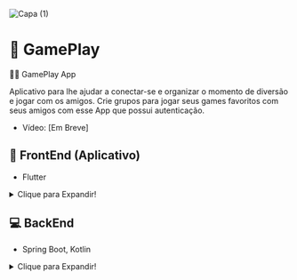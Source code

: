 ![Capa (1)](https://github.com/user-attachments/assets/6b4e1040-2439-4897-9585-47a00e9b977b)

# :red_circle: GamePlay

:iphone::red_circle: GamePlay App

Aplicativo para lhe ajudar a conectar-se e organizar o momento de diversão e jogar com os amigos. Crie grupos para jogar seus games favoritos com seus amigos com esse App que possui autenticação.
- Vídeo: [Em Breve]

## :iphone: FrontEnd (Aplicativo)
- Flutter
<details>
<summary>Clique para Expandir!</summary>

## Introdução

Bem-vindo ao projeto GamePlay! Este projeto foi desenvolvido para fornecer uma plataforma onde os jogadores podem se conectar, criar e entrar em salas de jogos, facilitando a organização e o encontro com outros jogadores para momentos de diversão.

Nesta aplicação, você poderá:

- Registrar-se e fazer login para acessar todas as funcionalidades do aplicativo.
- Criar salas de jogos para seus games favoritos e convidar seus amigos ou outros jogadores para participar.
- Explorar e entrar em salas de jogos já existentes, filtrando por categorias como 'rankeada', '1vs1', e 'diversão'.
- Utilizar a autenticação segura para garantir que apenas usuários autorizados possam criar ou entrar em salas.

A seguir, você encontrará as instruções para instalação, uso e mais detalhes sobre este projeto.

## Instalação

Para instalar este projeto, siga os seguintes passos:

1. Clone o repositório:
    ```sh
    git clone https://github.com/IagoAntunes/GamePlay.git
    ```
2. Instale as dependências:
    ```sh
    flutter pub get
    ```
3. Execute:
    ```sh
    flutter run
    ```

## :wrench: Tecnologias e Ferramentas

### Tecnologias
- Flutter

### Ferramentas
- [flutter_bloc](https://pub.dev/packages/flutter_bloc) - Utilizado para gerenciamento de estado.
- [dio](https://pub.dev/packages/dio) - Package utilizado para realizar consultas (não foi usado por os dados estarem mockados).
- [shared_preferences](https://pub.dev/packages/get_storage) - Utilizado para guardar informações offline.
- [flutter_secure_storage](https://pub.dev/packages/internet_connection_checker) - Utilizado para guardar dados sensíveis do usuário.

## Arquitetura
  
Este projeto utiliza a **Clean Architecture** para organizar o código de maneira modular e desacoplada, facilitando a manutenção e evolução do sistema. A estrutura de pastas está organizada da seguinte forma:

### Estrutura de Pastas

```
lib
│
├── core
│
├── services
|
├── src/features

```

- **core:** Contem os códigos e regras que são compartilhadas entre as funcionalidades do aplicativo.
- **features** Contem os códigos de cada funcionalidade.
- **services** Contem as abstrações e implementações de serviços como http, banco de dados.

```
features
│
├── domain
│
├── datasource
│
└── presentation
```
- **domain:** Contém as abstrações do repositório e modelos (entities) que representam os dados fundamentais da aplicação.

- **datasource:** Responsável pela implementação das fontes de dados externas e objetos de acesso a dados (DAO).

- **presentation:** Contém os códigos relacionados à interface do usuário (UI) e controladores.

</details>

## :computer: BackEnd
- Spring Boot, Kotlin
<details>
<summary>Clique para Expandir!</summary>

## Introdução

Bem-vindo ao projeto GamePlay Backend! Este projeto foi desenvolvido utilizando Spring Boot e Kotlin para fornecer uma API robusta e segura que suporta as funcionalidades do aplicativo GamePlay.

Nesta aplicação, você poderá:

- Gerenciar a autenticação e autorização dos usuários.
- Criar, editar e deletar salas de jogos.
- Conectar jogadores a salas de jogos com base em diferentes critérios.
- Armazenar e recuperar dados de usuários e salas de jogos de forma eficiente.

A seguir, você encontrará as instruções para instalação, uso e mais detalhes sobre este projeto.

## Instalação

Para instalar este projeto, siga os seguintes passos:

1. Clone o repositório:
    ```sh
    git clone https://github.com/IagoAntunes/GamePlayBackend.git
    ```
2. Navegue até o diretório do projeto:
    ```sh
    cd GamePlayBackend
    ```
3. Instale as dependências:
    ```sh
    ./mvnw clean install
    ```
4. Execute a aplicação:
    ```sh
    ./mvnw spring-boot:run
    ```

## :wrench: Tecnologias e Ferramentas

### Tecnologias
- Spring Boot
- Kotlin

### Dependências
- [spring-boot-starter-web](https://mvnrepository.com/artifact/org.springframework.boot/spring-boot-starter-web) - Para construir aplicações web, incluindo RESTful.
- [jackson-module-kotlin](https://mvnrepository.com/artifact/com.fasterxml.jackson.module/jackson-module-kotlin) - Suporte para Kotlin no Jackson.
- [spring-boot-devtools](https://mvnrepository.com/artifact/org.springframework.boot/spring-boot-devtools) - Ferramentas de desenvolvimento para Spring Boot.
- [spring-boot-starter-test](https://mvnrepository.com/artifact/org.springframework.boot/spring-boot-starter-test) - Testes para Spring Boot.
- [spring-boot-starter-data-jpa](https://mvnrepository.com/artifact/org.springframework.boot/spring-boot-starter-data-jpa) - Para persistência de dados.
- [mysql-connector-j](https://mvnrepository.com/artifact/mysql/mysql-connector-java) - Conector MySQL.
- [jackson-dataformat-xml](https://mvnrepository.com/artifact/com.fasterxml.jackson.dataformat/jackson-dataformat-xml) - Para trabalhar com XML.
- [jackson-dataformat-yaml](https://mvnrepository.com/artifact/com.fasterxml.jackson.dataformat/jackson-dataformat-yaml) - Para trabalhar com YAML.
- [flyway-core](https://mvnrepository.com/artifact/org.flywaydb/flyway-core) - Migração de banco de dados.
- [spring-hateoas](https://mvnrepository.com/artifact/org.springframework.hateoas/spring-hateoas) - Hypermedia as the Engine of Application State.
- [spring-boot-starter-security](https://mvnrepository.com/artifact/org.springframework.boot/spring-boot-starter-security) - Para segurança e autenticação.
- [java-jwt](https://mvnrepository.com/artifact/com.auth0/java-jwt) - Para trabalhar com JWT.
- [springdoc-openapi-starter-webmvc-ui](https://mvnrepository.com/artifact/org.springdoc/springdoc-openapi-starter-webmvc-ui) - Para documentação da API com OpenAPI.

</details>
